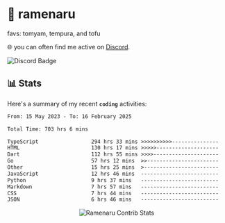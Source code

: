 # 🍜 ramenaru
favs: tomyam, tempura, and tofu

🌐 you can often find me active on [Discord](https://discordapp.com/users/503291004200157185).

![Discord Badge](https://dcbadge.vercel.app/api/shield/503291004200157185)

## 📊 Stats

Here's a summary of my recent **`coding`** activities:

<!--START_SECTION:waka-->

```txt
From: 15 May 2023 - To: 16 February 2025

Total Time: 703 hrs 6 mins

TypeScript                 294 hrs 33 mins >>>>>>>>>>---------------   41.89 %
HTML                       130 hrs 17 mins >>>>>--------------------   18.53 %
Dart                       112 hrs 55 mins >>>>---------------------   16.06 %
Go                         57 hrs 12 mins  >>-----------------------   08.14 %
Other                      15 hrs 25 mins  >------------------------   02.19 %
JavaScript                 12 hrs 46 mins  -------------------------   01.82 %
Python                     9 hrs 37 mins   -------------------------   01.37 %
Markdown                   7 hrs 57 mins   -------------------------   01.13 %
CSS                        7 hrs 44 mins   -------------------------   01.10 %
JSON                       6 hrs 46 mins   -------------------------   00.96 %
```

<!--END_SECTION:waka-->

<div style="text-align: center;">
   <img align="center" src="https://github-readme-streak-stats.herokuapp.com/?user=Ramenaru&theme=dark&card_width=520" alt="Ramenaru Contrib Stats" />
</div>

